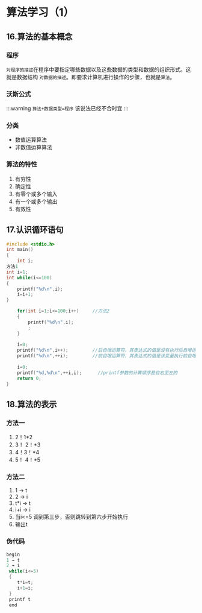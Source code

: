 # 算法学习（1）

## 16.算法的基本概念

### 程序

`对程序的描述`在程序中要指定哪些数据以及这些数据的类型和数据的组织形式。这就是数据结构
`对数据的描述`。即要求计算机进行操作的步骤，也就是`算法`。

### 沃斯公式

:::warning
`算法+数据类型=程序` 该说法已经不合时宜
:::

### 分类

- 数值运算算法
- 非数值运算算法

### 算法的特性

1. 有穷性
2. 确定性
3. 有零个或多个输入
4. 有一个或多个输出
5. 有效性

## 17.认识循环语句

```c
#include <stdio.h>
int main()
{
	int i;
方法1
int i=1;
int while(i<=100)
{
	printf("%d\n",i);
	i=i+1;
}

	for(int i=1;i<=100;i++)     //方法2
	{
		printf("%d\n",i);
		;
	}
	
	i=0;
	printf("%d\n",i++);         //后自增运算符，其表达式的值是没有执行后自增运算之前的值
	printf("%d\n",++i);         //前自增运算符，其表达式的值是该变量执行前自增运算之后的值
	
	i=0;
	printf("%d,%d\n",++i,i);      //printf参数的计算顺序是自右至左的
	return 0;
}
```

## 18.算法的表示

### 方法一

1. 2！1*2
2. 3！ 2！*3
3. 4！3！*4
4. 5！ 4！*5

### 方法二

1. 1 → t
2. 2 → i
3. t*i → t
4. i+i → i
5. 当i<=5 调到第三步，否则跳转到第六步开始执行
6. 输出t

### 伪代码

```c
begin
1 → t
2 → i
 while(i<=5)
 {
	t*i=t;
	i+1=i;
 }
 printf t
 end
```




